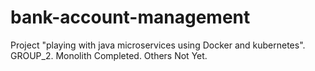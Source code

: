 # bank-account-management
Project "playing with java microservices using Docker and kubernetes".
GROUP_2. Monolith Completed. Others Not Yet.
